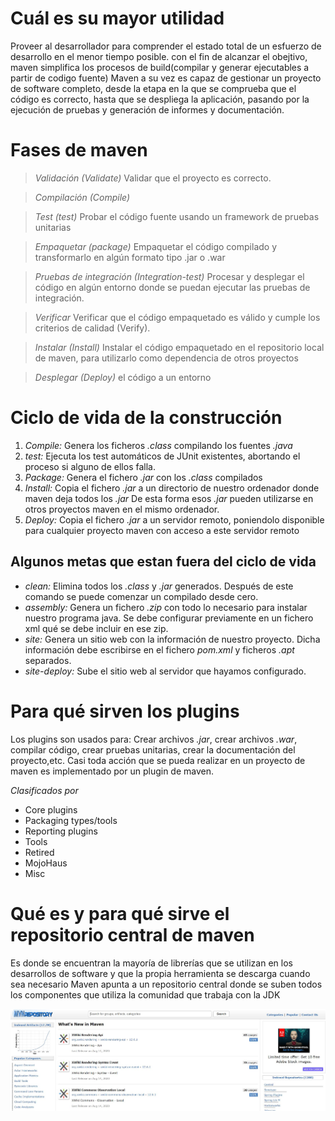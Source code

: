 # Cuál es su mayor utilidad

Proveer al desarrollador para comprender el estado total de un esfuerzo de desarrollo en el menor tiempo posible.
con el fin de alcanzar el obejtivo, maven simplifica los procesos de build(compilar y generar ejecutables a partir de codigo fuente)
Maven a su vez es capaz de gestionar un proyecto de software completo, desde la etapa en la que se comprueba que el código es correcto, hasta que se despliega la aplicación, 
pasando por la ejecución de pruebas y generación de informes y documentación.

# Fases de maven

> *Validación (Validate)*
>  Validar que el proyecto es correcto.

> *Compilación (Compile)*

> *Test (test)*
> Probar el código fuente usando un framework de pruebas unitarias

> *Empaquetar (package)*
> Empaquetar el código compilado y transformarlo en algún formato tipo .jar o .war

> *Pruebas de integración (Integration-test)*
> Procesar y desplegar el código en algún entorno donde se puedan ejecutar las pruebas de integración.

> *Verificar*
> Verificar que el código empaquetado es válido y cumple los criterios de calidad (Verify).

> *Instalar (Install)*
> Instalar el código empaquetado en el repositorio local de maven, para utilizarlo como dependencia de otros proyectos

> *Desplegar (Deploy)*
> el código a un entorno

# Ciclo de vida de la construcción

1. *Compile:* Genera los ficheros *.class* compilando los fuentes *.java*
2. *test:* Ejecuta los test automáticos de JUnit existentes, abortando el proceso si alguno de ellos falla.
3. *Package:* Genera el fichero *.jar* con los *.class* compilados
4. *Install:* Copia el fichero *.jar* a un directorio de nuestro ordenador donde maven deja todos los *.jar* De esta forma esos *.jar* pueden utilizarse en otros proyectos maven en el mismo ordenador.
5. *Deploy:* Copia el fichero *.jar* a un servidor remoto, poniendolo disponible para cualquier proyecto maven con acceso a este servidor remoto

## Algunos metas que estan fuera del ciclo de vida
+ *clean:* Elimina todos los *.class* y *.jar* generados. Después de este comando se puede comenzar un compilado desde cero.
+ *assembly:* Genera un fichero *.zip* con todo lo necesario para instalar nuestro programa java. Se debe configurar previamente en un fichero xml qué se debe incluir en ese zip.
+ *site:* Genera un sitio web con la información de nuestro proyecto. Dicha información debe escribirse en el fichero *pom.xml* y ficheros *.apt* separados.
+ *site-deploy:* Sube el sitio web al servidor que hayamos configurado.


# Para qué sirven los plugins

Los plugins son usados para: Crear archivos *.jar*, crear archivos *.war*, compilar código, crear pruebas unitarias, crear la documentación del proyecto,etc.
Casi toda acción que se pueda realizar en un proyecto de maven es implementado por un plugin de maven.

*Clasificados por*
* Core plugins
* Packaging types/tools
* Reporting plugins
* Tools
* Retired
* MojoHaus
* Misc


# Qué es y para qué sirve el repositorio central de maven

Es donde se encuentran la mayoría de librerías que se utilizan en los desarrollos de software y que la propia herramienta se descarga
cuando sea necesario
Maven apunta a un repositorio central donde se suben todos los componentes que utiliza la comunidad que trabaja con la JDK

![](MainRepository.jpg)	
